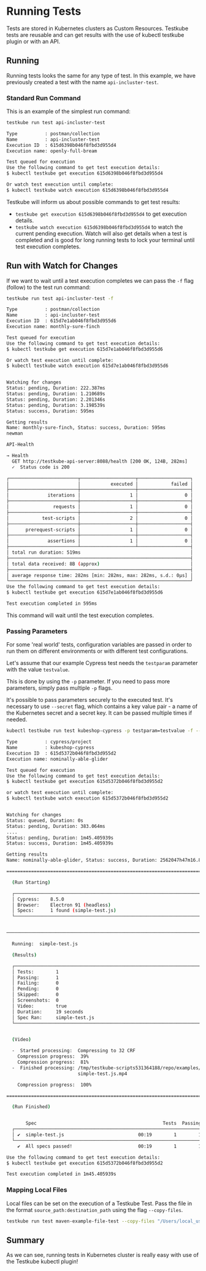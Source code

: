 # Running Tests

Tests are stored in Kubernetes clusters as Custom Resources. Testkube tests are reusable and can get results with the use of kubectl testkube plugin or with an API.

## Running

Running tests looks the same for any type of test.
In this example, we have previously created a test with the name `api-incluster-test`.

### Standard Run Command

This is an example of the simplest run command:

```sh
testkube run test api-incluster-test
```

```sh title="Expected output:"
Type          : postman/collection
Name          : api-incluster-test
Execution ID  : 615d6398b046f8fbd3d955d4
Execution name: openly-full-bream

Test queued for execution
Use the following command to get test execution details:
$ kubectl testkube get execution 615d6398b046f8fbd3d955d4

Or watch test execution until complete:
$ kubectl testkube watch execution 615d6398b046f8fbd3d955d4

```

Testkube will inform us about possible commands to get test results:

- `testkube get execution 615d6398b046f8fbd3d955d4` to get execution details.
- `testkube watch execution 615d6398b046f8fbd3d955d4` to watch the current pending execution. Watch will also get details when a test is completed and is good for long running tests to lock your terminal until test execution completes.

## Run with Watch for Changes

If we want to wait until a test execution completes we can pass the `-f` flag (follow) to the test run command:

```sh
testkube run test api-incluster-test -f
```

```sh title="Expected output:"
Type          : postman/collection
Name          : api-incluster-test
Execution ID  : 615d7e1ab046f8fbd3d955d6
Execution name: monthly-sure-finch

Test queued for execution
Use the following command to get test execution details:
$ kubectl testkube get execution 615d7e1ab046f8fbd3d955d6

Or watch test execution until complete:
$ kubectl testkube watch execution 615d7e1ab046f8fbd3d955d6


Watching for changes
Status: pending, Duration: 222.387ms
Status: pending, Duration: 1.210689s
Status: pending, Duration: 2.201346s
Status: pending, Duration: 3.198539s
Status: success, Duration: 595ms

Getting results
Name: monthly-sure-finch, Status: success, Duration: 595ms
newman

API-Health

→ Health
  GET http://testkube-api-server:8088/health [200 OK, 124B, 282ms]
  ✓  Status code is 200

┌─────────────────────────┬────────────────────┬───────────────────┐
│                         │           executed │            failed │
├─────────────────────────┼────────────────────┼───────────────────┤
│              iterations │                  1 │                 0 │
├─────────────────────────┼────────────────────┼───────────────────┤
│                requests │                  1 │                 0 │
├─────────────────────────┼────────────────────┼───────────────────┤
│            test-scripts │                  2 │                 0 │
├─────────────────────────┼────────────────────┼───────────────────┤
│      prerequest-scripts │                  1 │                 0 │
├─────────────────────────┼────────────────────┼───────────────────┤
│              assertions │                  1 │                 0 │
├─────────────────────────┴────────────────────┴───────────────────┤
│ total run duration: 519ms                                        │
├──────────────────────────────────────────────────────────────────┤
│ total data received: 8B (approx)                                 │
├──────────────────────────────────────────────────────────────────┤
│ average response time: 282ms [min: 282ms, max: 282ms, s.d.: 0µs] │
└──────────────────────────────────────────────────────────────────┘
Use the following command to get test execution details:
$ kubectl testkube get execution 615d7e1ab046f8fbd3d955d6

Test execution completed in 595ms
```

This command will wait until the test execution completes.

### Passing Parameters

For some 'real world' tests, configuration variables are passed in order to run them on different environments or with different test configurations.

Let's assume that our example Cypress test needs the `testparam` parameter with the value `testvalue`.

This is done by using the `-p` parameter. If you need to pass more parameters, simply pass multiple `-p` flags.

It's possible to pass parameters securely to the executed test. It's necessary to use `--secret` flag,
which contains a key value pair - a name of the Kubernetes secret and a secret key.
It can be passed multiple times if needed.

```sh
kubectl testkube run test kubeshop-cypress -p testparam=testvalue -f --secret secret-name=secret-key
```

```sh title="Expected output:"
Type          : cypress/project
Name          : kubeshop-cypress
Execution ID  : 615d5372b046f8fbd3d955d2
Execution name: nominally-able-glider

Test queued for execution
Use the following command to get test execution details:
$ kubectl testkube get execution 615d5372b046f8fbd3d955d2

or watch test execution until complete:
$ kubectl testkube watch execution 615d5372b046f8fbd3d955d2


Watching for changes
Status: queued, Duration: 0s
Status: pending, Duration: 383.064ms
....
Status: pending, Duration: 1m45.405939s
Status: success, Duration: 1m45.405939s

Getting results
Name: nominally-able-glider, Status: success, Duration: 2562047h47m16.854775807s

====================================================================================================

  (Run Starting)

  ┌────────────────────────────────────────────────────────────────────────────────────────────────┐
  │ Cypress:    8.5.0                                                                              │
  │ Browser:    Electron 91 (headless)                                                             │
  │ Specs:      1 found (simple-test.js)                                                           │
  └────────────────────────────────────────────────────────────────────────────────────────────────┘


────────────────────────────────────────────────────────────────────────────────────────────────────

  Running:  simple-test.js                                                                  (1 of 1)

  (Results)

  ┌────────────────────────────────────────────────────────────────────────────────────────────────┐
  │ Tests:        1                                                                                │
  │ Passing:      1                                                                                │
  │ Failing:      0                                                                                │
  │ Pending:      0                                                                                │
  │ Skipped:      0                                                                                │
  │ Screenshots:  0                                                                                │
  │ Video:        true                                                                             │
  │ Duration:     19 seconds                                                                       │
  │ Spec Ran:     simple-test.js                                                                   │
  └────────────────────────────────────────────────────────────────────────────────────────────────┘


  (Video)

  -  Started processing:  Compressing to 32 CRF
    Compression progress:  39%
    Compression progress:  81%
  -  Finished processing: /tmp/testkube-scripts531364188/repo/examples/cypress/videos/   (30 seconds)
                          simple-test.js.mp4

    Compression progress:  100%

====================================================================================================

  (Run Finished)


       Spec                                              Tests  Passing  Failing  Pending  Skipped
  ┌────────────────────────────────────────────────────────────────────────────────────────────────┐
  │ ✔  simple-test.js                           00:19        1        1        -        -        - │
  └────────────────────────────────────────────────────────────────────────────────────────────────┘
    ✔  All specs passed!                        00:19        1        1        -        -        -

Use the following command to get test execution details:
$ kubectl testkube get execution 615d5372b046f8fbd3d955d2

Test execution completed in 1m45.405939s
```

### Mapping Local Files

Local files can be set on the execution of a Testkube Test. Pass the file in the format `source_path:destination_path` using the flag `--copy-files`.

```sh
testkube run test maven-example-file-test --copy-files "/Users/local_user/local_maven_settings.xml:/tmp/settings.xml" --args "--settings" --args "/tmp/settings.xml" -v "TESTKUBE_MAVEN=true"
```

## Summary

As we can see, running tests in Kubernetes cluster is really easy with use of the Testkube kubectl plugin!
